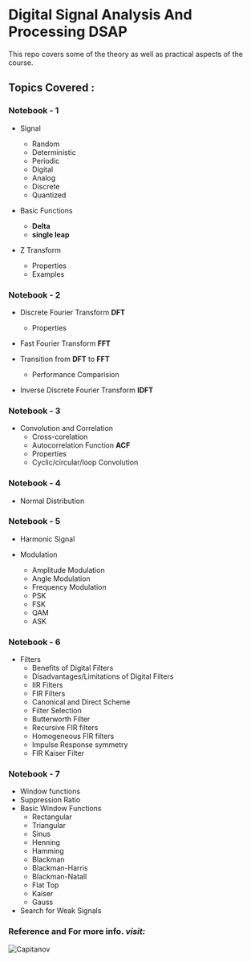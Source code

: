 # Digital Signal Analysis And Processing **DSAP**     
   
This repo covers some of the theory as well as practical aspects of the course.     
   
## **Topics Covered :**     
   
### **Notebook - 1**     
   
- Signal     
	* Random    
	* Deterministic   
	* Periodic   
	* Digital   
	* Analog   
	* Discrete   
	* Quantized   
   
- Basic Functions     
	* **Delta**   
	* **single leap**   
   
- Z Transform     
	* Properties   
	* Examples   
   
### **Notebook - 2**     
   
- Discrete Fourier Transform **DFT**     
	* Properties   
   
- Fast Fourier Transform **FFT**   
   
- Transition from **DFT** to **FFT**   
	* Performance Comparision   
   
- Inverse Discrete Fourier Transform **IDFT**     
   
### **Notebook - 3**     
   
- Convolution and Correlation     
	* Cross-corelation   
	* Autocorrelation Function **ACF**   
	* Properties   
	* Cyclic/circular/loop Convolution   
   
### **Notebook - 4**     
   
- Normal Distribution   
   
### **Notebook - 5**     
   
- Harmonic Signal   
   
- Modulation   
	* Amplitude Modulation   
	* Angle Modulation   
	* Frequency Modulation   
	* PSK   
	* FSK   
	* QAM   
	* ASK   
   
### **Notebook - 6**     
   
- Filters   
	* Benefits of Digital Filters   
	* Disadvantages/Limitations of Digital Filters   
	* IIR Filters   
	* FIR Filters   
	* Canonical and Direct Scheme   
	* Filter Selection   
	* Butterworth Filter   
	* Recursive FIR filters   
	* Homogeneous FIR filters   
	* Impulse Response symmetry   
	* FIR Kaiser Filter   
   
   
### **Notebook - 7**     
- Window functions   
- Suppression Ratio   
- Basic Window Functions   
	* Rectangular   
	* Triangular   
	* Sinus   
	* Henning   
	* Hamming   
	* Blackman   
	* Blackman-Harris   
	* Blackman-Natall   
	* Flat Top   
	* Kaiser   
	* Gauss   
- Search for Weak Signals   
   
### Reference and For more info. *visit:*
![Capitanov](https://github.com/capitanov)
